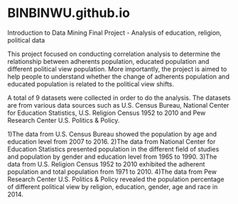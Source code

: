 # BINBINWU.github.io
Introduction to Data Mining Final Project - Analysis of education, religion, political data

This project focused on conducting correlation analysis to determine the relationship between adherents population, educated population and different political view population. More importantly, the project is aimed to help people to understand whether the change of adherents population and educated population is related to the political view shifts. 

A total of 9 datasets were collected in order to do the analysis. 
The datasets are from various data sources such as U.S. Census Bureau, National Center for Education Statistics, U.S. Religion Census 1952 to 2010 and Pew Research Center U.S. Politics & Policy. 

1)The data from U.S. Census Bureau showed the population by age and education level from 2007 to 2016. 
2)The data from National Center for Education Statistics presented population in the different field of studies and population by gender and education level from 1965 to 1990. 
3)The data from U.S. Religion Census 1952 to 2010 exhibited the adherent population and total population from 1971 to 2010. 
4)The data from Pew Research Center U.S. Politics & Policy revealed the population percentage of different political view by religion, education, gender, age and race in 2014.
